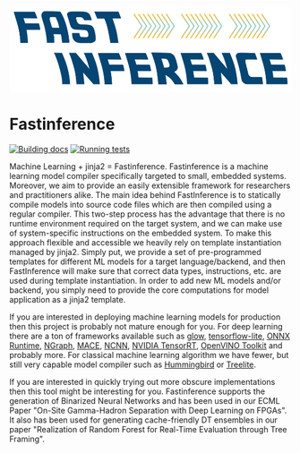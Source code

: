 <img src="docs/logo.png" width="600" height="150"> <h1>Fastinference</h1>

[![Building docs](https://github.com/sbuschjaeger/fastinference/actions/workflows/docs.yml/badge.svg)](https://github.com/sbuschjaeger/fastinference/actions/workflows/docs.yml)
[![Running tests](https://github.com/sbuschjaeger/fastinference/actions/workflows/tests.yml/badge.svg)](https://github.com/sbuschjaeger/fastinference/actions/workflows/tests.yml)

Machine Learning + jinja2 = Fastinference. Fastinference is a machine learning model compiler specifically targeted to small, embedded systems. Moreover, we aim to provide an easily extensible framework for researchers and practitioners alike. The main idea behind FastInference is to statically compile models into source code files which are then compiled using a regular compiler. This two-step process has the advantage that there is no runtime environment required on the target system, and we can make use of system-specific instructions on the embedded system. To make this approach flexible and accessible we heavily rely on template instantiation managed by jinja2. Simply put, we provide a set of pre-programmed templates for different ML models for a target language/backend, and then FastInference will make sure that correct data types, instructions, etc. are used during template instantiation. In order to add new ML models and/or backend, you simply need to provide the core computations for model application as a jinja2 template.

If you are interested in deploying machine learning models for production then this project is probably not mature enough for you. For deep learning there are a ton of frameworks available such as [glow](https://github.com/pytorch/glow), [tensorflow-lite](https://www.tensorflow.org/), [ONNX Runtime](https://github.com/microsoft/onnxruntime), [NGraph](https://github.com/NervanaSystems/ngraph), [MACE](https://github.com/XiaoMi/mace), [NCNN](https://github.com/Tencent/ncnn), [NVIDIA TensorRT](https://developer.nvidia.com/tensorrt), [OpenVINO Toolkit](https://github.com/openvinotoolkit/openvino) and probably more. 
For classical machine learning algorithm we have fewer, but still very capable model compiler such as [Hummingbird](https://github.com/microsoft/hummingbird) or 
[Treelite](https://github.com/dmlc/treelite).

If you are interested in quickly trying out more obscure implementations then this tool might be interesting for you. Fastinference supports the generation of Binarized Neural Networks and has been used in our ECML Paper "On-Site Gamma-Hadron Separation with Deep Learning on FPGAs". It also has been used for generating cache-friendly DT ensembles in our paper "Realization of Random Forest for Real-Time  Evaluation through Tree Framing". 